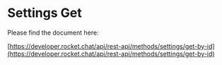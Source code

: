 # Settings Get

Please find the document here: 

[https://developer.rocket.chat/api/rest-api/methods/settings/get-by-id](https://developer.rocket.chat/api/rest-api/methods/settings/get-by-id)

